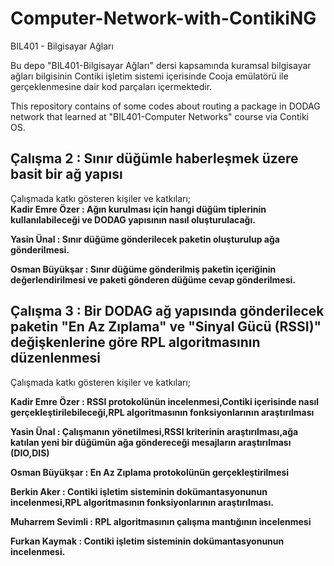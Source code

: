 # Computer-Network-with-ContikiNG
BIL401 - Bilgisayar Ağları

Bu depo "BIL401-Bilgisayar Ağları" dersi kapsamında kuramsal bilgisayar ağları bilgisinin Contiki işletim sistemi içerisinde Cooja emülatörü ile gerçeklenmesine dair kod parçaları içermektedir.  

This repository contains of some codes about routing a package in DODAG network that learned at "BIL401-Computer Networks" course via Contiki OS.

## Çalışma 2 : Sınır düğümle haberleşmek üzere basit bir ağ yapısı   

Çalışmada katkı gösteren kişiler ve katkıları;  
<strong>Kadir Emre Özer : Ağın kurulması için hangi düğüm tiplerinin kullanılabileceği ve DODAG yapısının nasıl oluşturulacağı. </strong>  

<strong> Yasin Ünal : Sınır düğüme gönderilecek paketin oluşturulup ağa gönderilmesi. </strong> 

<strong> Osman Büyükşar : Sınır düğüme gönderilmiş paketin içeriğinin değerlendirilmesi ve paketi gönderen düğüme cevap gönderilmesi. </strong> 


## Çalışma 3 : Bir DODAG ağ yapısında gönderilecek paketin "En Az Zıplama" ve "Sinyal Gücü (RSSI)" değişkenlerine göre RPL algoritmasının düzenlenmesi  

Çalışmada katkı gösteren kişiler ve katkıları;  

<strong> Kadir Emre Özer : RSSI protokolünün incelenmesi,Contiki içerisinde nasıl gerçekleştirilebileceği,RPL algoritmasının fonksiyonlarının araştırılması  </strong>

<strong> Yasin Ünal : Çalışmanın yönetilmesi,RSSI kriterinin araştırılması,ağa katılan yeni bir düğümün ağa göndereceği mesajların araştırılması (DIO,DIS) </strong> 

<strong> Osman Büyükşar : En Az Zıplama protokolünün gerçekleştirilmesi  </strong>

<strong> Berkin Aker : Contiki işletim sisteminin dokümantasyonunun incelenmesi,RPL algoritmasının fonksiyonlarının araştırılması. </strong>

<strong> Muharrem Sevimli : RPL algoritmasının çalışma mantığının incelenmesi  </strong>

<strong> Furkan Kaymak : Contiki işletim sisteminin dokümantasyonunun incelenmesi.  </strong>
